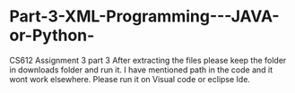 # Part-3-XML-Programming---JAVA-or-Python-
CS612 Assignment 3 part 3
After extracting the files please keep the folder in downloads folder and run it. I have mentioned path in the code and it wont work elsewhere. Please run it on Visual code or eclipse Ide.
